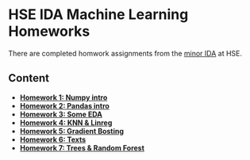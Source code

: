 # HSE IDA Machine Learning Homeworks
There are completed homwork assignments from the [minor IDA](https://electives.hse.ru/minor_intel/) at HSE.

## Content

- **[Homework 1: Numpy intro](hw01-numpy.ipynb)**
- **[Homework 2: Pandas intro](hw02_pandas.ipynb)**
- **[Homework 3: Some EDA](hw03-EDA.ipynb)**
- **[Homework 4: KNN & Linreg](hw04_knn_linreg.ipynb)**
- **[Homework 5: Gradient Bosting](hw05_gd.ipynb)**
- **[Homework 6: Texts](hw06_texts.ipynb)**
- **[Homework 7: Trees & Random Forest](hw07-trees-rf.ipynb)**
